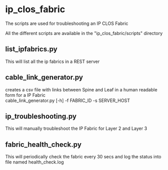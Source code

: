 ip_clos_fabric
==============
The scripts are used for troubleshooting an IP CLOS Fabric

All the different scripts are available in the "ip_clos_fabric/scripts" 
directory


list_ipfabrics.py
-----------------
This will list all the ip fabrics in a REST server

cable_link_generator.py 
------------------------
creates a csv file with links between Spine and Leaf in a human readable form for a IP Fabric      
cable_link_generator.py [-h] -f FABRIC_ID -s SERVER_HOST

ip_troubleshooting.py
----------------------
This will manually troubleshoot the IP Fabric for Layer 2 and Layer 3

fabric_health_check.py
----------------------
This will periodically check the fabric every 30 secs and log the status into file named health_check.log
